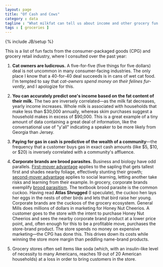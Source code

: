 ```yaml
---
layout: page
title: "Of Cash and Cows"
category : data
tagline : "What milkfat can tell us about income and other grocery fun facts"
tags : [ groceries ]
---
```

{% include JB/setup %}

This is a list of fun facts from the consumer-packaged goods (CPG) and grocery retail industry, where I consulted over the past year:

1. **Cat owners are ludicrous.** A five-for-five (five things for five dollars) deal is not uncommon in many consumer-facing industries. The only place I know that a 40-for-40 deal succeeds is in cans of wet cat food.
I'm tempted to say that *cat-owners spend money on their felines fur-vently*, and I apologize for this.

2. **You can accurately predict one's income based on the fat content of their milk.** The two are inversely 
correlated&#8212;as the milk fat decreases, yearly income increases. Whole milk is associated
with households that make less than $30,000 annually, whereas skim purchases suggest a household makes in excess of $90,000. 
This is a great example of a tiny amount of data containing a great deal of information, like                               the conversational use of "y'all" indicating a speaker to be more likely from Georgia than Jersey. 

3. **Paying for gas in cash is predictive of the wealth of a community**&#8212;the frequency that a customer 
buys gas in exact cash amounts (like $5, $10, or $20) is inversely correlated with a community's affluence.

4. **Corporate brands are brood parasites.** Business and biology have odd parallels. [First-mover advantage](http://en.wikipedia.org/wiki/First-mover_advantage) applies to the sapling that gets tallest first and shades nearby foliage,
effectively stunting their growth; [second-mover advantage](http://en.wikipedia.org/wiki/Second-mover_advantage#Second-mover_advantage) applies to social learning, letting another take risks
and learning from their example. In grocery, corporate brands exemplify [brood parasitism](http://en.wikipedia.org/wiki/Brood_parasite). The textbook brood parasite is the common cuckoo.
Having read **Atlas Shrugged** (I speculate), the cuckoo hen lays her eggs in the nests of other birds and lets that bird raise her young. Corporate brands are the cuckoos of the grocery ecosystem. 
General Mills does millions of dollars in marketing for Honey Nut Cheerios. A customer goes to the store 
with the intent to purchase Honey Nut Cheerios and sees the nearby corporate brand product at a lower price point, and, often
enough for this to be a profitable move, purchases the store-brand product. The store spends no money on expensive 
marketing&#8212;the CPG has done this. This drives down its costs while winning the store more margin
than peddling name-brand products.

5. Grocery stores often sell items like soda (which, with an insulin-like level of necessity to many Americans, reaches 19 out of 20 American households) at a loss in order to bring customers in the store.
